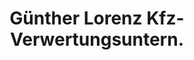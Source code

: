 ---
title: "Günther Lorenz Kfz-Verwertungsuntern."
url: /forst/guenther-lorenz-kfz-verwertungsuntern/
shop: Autowerkstatt
---